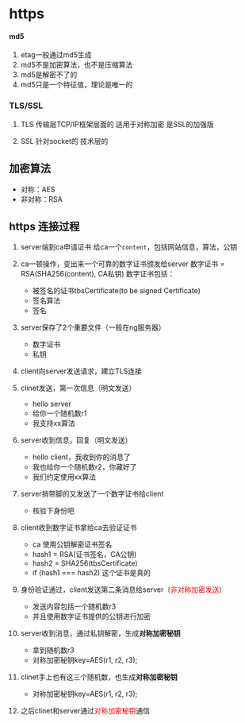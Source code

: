 # https

#### md5
1. etag一般通过md5生成
2. md5不是加密算法，也不是压缩算法
3. md5是解密不了的
4. md5只是一个特征值，理论是唯一的


### TLS/SSL
1. TLS 
传输层TCP/IP框架层面的
适用于对称加密
是SSL的加强版

2. SSL
针对socket的
技术层的


## 加密算法
* 对称：AES
* 非对称：RSA


## https 连接过程

1. server端到ca申请证书
给ca一个`content`，包括网站信息，算法，公钥

2. ca一顿操作，变出来一个可靠的数字证书颁发给server
数字证书 = RSA(SHA256(content), CA私钥)
数字证书包括：
    - 被签名的证书tbsCertificate(to be signed Certificate)
    - 签名算法
    - 签名

3. server保存了2个重要文件（一般在ng服务器）
    - 数字证书
    - 私钥

4. client向server发送请求，建立TLS连接

5. clinet发送，第一次信息（明文发送）
    - hello server
    - 给你一个随机数r1
    - 我支持xx算法

6. server收到信息，回复（明文发送）
    - hello client，我收到你的消息了
    - 我也给你一个随机数r2，你藏好了
    - 我们约定使用xx算法

7. server捎带脚的又发送了一个数字证书给client
    - 核验下身份吧

8. client收到数字证书拿给ca去验证证书
    - ca 使用公钥解密证书签名
    - hash1 = RSA(证书签名，CA公钥)
    - hash2 = SHA256(tbsCertificate)
    - if (hash1 === hash2) 这个证书是真的

9. 身份验证通过，client发送第二条消息给server（<font color="red">非对称加密发送</font>）
    - 发送内容包括一个随机数r3
    - 并且使用数字证书提供的公钥进行加密


10. server收到消息，通过私钥解密，生成**对称加密秘钥**
    - 拿到随机数r3
    - 对称加密秘钥key=AES(r1, r2, r3);


11. clinet手上也有这三个随机数，也生成**对称加密秘钥**
    - 对称加密秘钥key=AES(r1, r2, r3);

12. 之后clinet和server通过<font color="red">对称加密秘钥</font>通信


